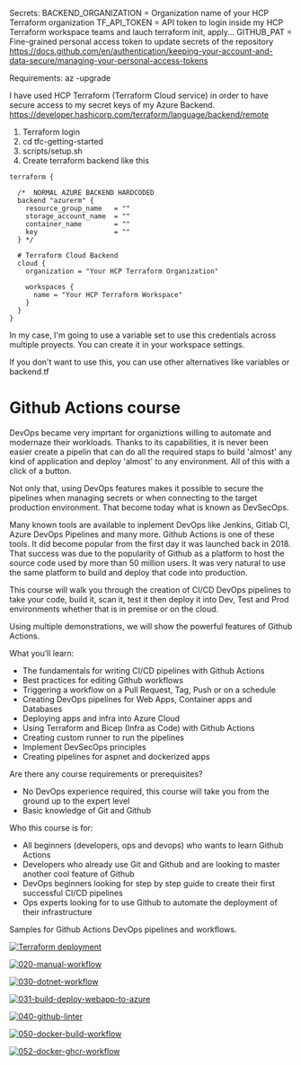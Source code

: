Secrets:
BACKEND_ORGANIZATION = Organization name of your HCP Terraform organization
TF_API_TOKEN = API token to login inside my HCP Terraform workspace teams and lauch terraform init, apply...
GITHUB_PAT = Fine-grained personal access token to update secrets of the repository
https://docs.github.com/en/authentication/keeping-your-account-and-data-secure/managing-your-personal-access-tokens


Requirements:
az -upgrade

I have used HCP Terraform (Terraform Cloud service) in order to have secure access to my secret keys of my Azure Backend. 
https://developer.hashicorp.com/terraform/language/backend/remote
1. Terraform login
2. cd tfc-getting-started
3. scripts/setup.sh
4. Create terraform backend like this
```
terraform {

  /*  NORMAL AZURE BACKEND HARDCODED
  backend "azurerm" {
    resource_group_name   = ""
    storage_account_name  = ""
    container_name        = ""
    key                   = ""
  } */

  # Terraform Cloud Backend
  cloud {
    organization = "Your HCP Terraform Organization"

    workspaces {
      name = "Your HCP Terraform Workspace"
    }
  }
}
```


In my case, I'm going to use a variable set to use this credentials across multiple proyects. You can create it in your workspace settings.

If you don't want to use this, you can use other alternatives like variables or backend.tf


# Github Actions course

DevOps became very imprtant for organiztions willing to automate and modernaze their workloads. Thanks to its capabilities, it is never been easier create a pipelin that can do all the required staps to build 'almost' any kind of application and deploy 'almost' to any environment. All of this with a click of a button.

Not only that, using DevOps features makes it possible to secure the pipelines when managing secrets or when connecting to the target production environment. That become today what is known as DevSecOps.

Many known tools are available to inplement DevOps like Jenkins, Gitlab CI, Azure DevOps Pipelines and many more. Github Actions is one of these tools. It did become popular from the first day it was launched back in 2018. That success was due to the popularity of Github as a platform to host the source code used by more than 50 million users. It was very natural to use the same platform to build and deploy that code into production.

This course will walk you through the creation of CI/CD DevOps pipelines to take your code, build it, scan it, test it then deploy it into Dev, Test and Prod environments whether that is in premise or on the cloud.

Using multiple demonstrations, we will show the powerful features of Github Actions.

What you’ll learn:
- The fundamentals for writing CI/CD pipelines with Github Actions
- Best practices for editing Github workflows
- Triggering a workflow on a Pull Request, Tag, Push or on a schedule
- Creating DevOps pipelines for Web Apps, Container apps and Databases
- Deploying apps and infra into Azure Cloud
- Using Terraform and Bicep (Infra as Code) with Github Actions
- Creating custom runner to run the pipelines
- Implement DevSecOps principles
- Creating pipelines for aspnet and dockerized apps

Are there any course requirements or prerequisites?
- No DevOps experience required, this course will take you from the ground up to the expert level
- Basic knowledge of Git and Github

Who this course is for:
- All beginners (developers, ops and devops) who wants to learn Github Actions
- Developers who already use Git and Github and are looking to master another cool feature of Github
- DevOps beginners looking for step by step guide to create their first successful CI/CD pipelines
- Ops experts looking for to use Github to automate the deployment of their infrastructure

Samples for Github Actions DevOps pipelines and workflows.

[![Terraform deployment](https://github.com/RubenBZgz/Udemy-Houssem-Dellai-github-actions-course/actions/workflows/terraform-devops.yml/badge.svg)](https://github.com/RubenBZgz/Udemy-Houssem-Dellai-github-actions-course/actions/workflows/terraform-devops.yml)

[![020-manual-workflow](https://github.com/HoussemDellai/github-actions-course/actions/workflows/020-manual-input-workflow.yml/badge.svg)](https://github.com/HoussemDellai/github-actions-course/actions/workflows/020-manual-input-workflow.yml)

[![030-dotnet-workflow](https://github.com/HoussemDellai/github-actions-course/actions/workflows/030-dotnet-workflow.yml/badge.svg)](https://github.com/HoussemDellai/github-actions-course/actions/workflows/030-dotnet-workflow.yml)

[![031-build-deploy-webapp-to-azure](https://github.com/HoussemDellai/github-actions-course/actions/workflows/031-build-deploy-webapp-to-azure.yml/badge.svg)](https://github.com/HoussemDellai/github-actions-course/actions/workflows/031-build-deploy-webapp-to-azure.yml)

[![040-github-linter](https://github.com/HoussemDellai/github-actions-course/actions/workflows/040-github-linter.yml/badge.svg)](https://github.com/HoussemDellai/github-actions-course/actions/workflows/040-github-linter.yml)

[![050-docker-build-workflow](https://github.com/HoussemDellai/github-actions-course/actions/workflows/050-docker-build-workflow.yml/badge.svg)](https://github.com/HoussemDellai/github-actions-course/actions/workflows/050-docker-build-workflow.yml)

[![052-docker-ghcr-workflow](https://github.com/HoussemDellai/github-actions-course/actions/workflows/052-docker-ghcr-workflow.yml/badge.svg)](https://github.com/HoussemDellai/github-actions-course/actions/workflows/052-docker-ghcr-workflow.yml)
